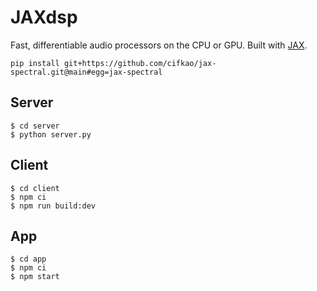 # JAXdsp

Fast, differentiable audio processors on the CPU or GPU.
Built with [JAX](https://github.com/google/jax).

```shell
pip install git+https://github.com/cifkao/jax-spectral.git@main#egg=jax-spectral
```

## Server

```shell
$ cd server
$ python server.py
```

## Client

```shell
$ cd client
$ npm ci
$ npm run build:dev
```

## App

```shell
$ cd app
$ npm ci
$ npm start
```
